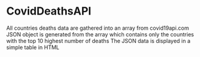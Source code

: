 # CovidDeathsAPI
All countries deaths data are gathered into an array from covid19api.com
JSON object is generated from the array which contains only the countries with the top 10 highest number of deaths
The JSON data is displayed in a simple table in HTML
